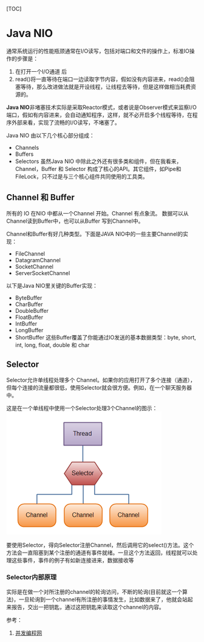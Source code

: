[TOC]

# Java NIO

通常系统运行的性能瓶颈通常在I/O读写，包括对端口和文件的操作上，标准IO操作的步骤是：
1. 在打开一个I/O通道 后
2. read()将一直等待在端口一边读取字节内容，假如没有内容进来，read()会阻塞等待，那么改进做法就是开设线程，让线程去等待，但是这样做相当耗费资源的。

**Java NIO**非堵塞技术实际是采取Reactor模式，或者说是Observer模式来监察I/O端口，假如有内容进来，会自动通知程序，这样，就不必开启多个线程等待，在程序外部来看，实现了流畅的I/O读写，不堵塞了。

Java NIO 由以下几个核心部分组成：

- Channels
- Buffers
- Selectors
虽然Java NIO 中除此之外还有很多类和组件，但在我看来，Channel，Buffer 和 Selector 构成了核心的API。其它组件，如Pipe和FileLock，只不过是与三个核心组件共同使用的工具类。

## Channel 和 Buffer
所有的 IO 在NIO 中都从一个Channel 开始。Channel 有点象流。 数据可以从Channel读到Buffer中，也可以从Buffer 写到Channel中。

Channel和Buffer有好几种类型。下面是JAVA NIO中的一些主要Channel的实现：

- FileChannel
- DatagramChannel
- SocketChannel
- ServerSocketChannel

以下是Java NIO里关键的Buffer实现：

- ByteBuffer
- CharBuffer
- DoubleBuffer
- FloatBuffer
- IntBuffer
- LongBuffer
- ShortBuffer
这些Buffer覆盖了你能通过IO发送的基本数据类型：byte, short, int, long, float, double 和 char

## Selector
Selector允许单线程处理多个 Channel。如果你的应用打开了多个连接（通道），但每个连接的流量都很低，使用Selector就会很方便。例如，在一个聊天服务器中。

这是在一个单线程中使用一个Selector处理3个Channel的图示：
![Selector](./pic/overview-selectors.png "Selector")

要使用Selector，得向Selector注册Channel，然后调用它的select()方法。这个方法会一直阻塞到某个注册的通道有事件就绪。一旦这个方法返回，线程就可以处理这些事件，事件的例子有如新连接进来，数据接收等


### Selector内部原理
实际是在做一个对所注册的channel的轮询访问，不断的轮询(目前就这一个算法)，一旦轮询到一个channel有所注册的事情发生，比如数据来了，他就会站起来报告，交出一把钥匙，通过这把钥匙来读取这个channel的内容。



参考：
1. [并发编程网](http://ifeve.com/channels/ "并发编程网 ")